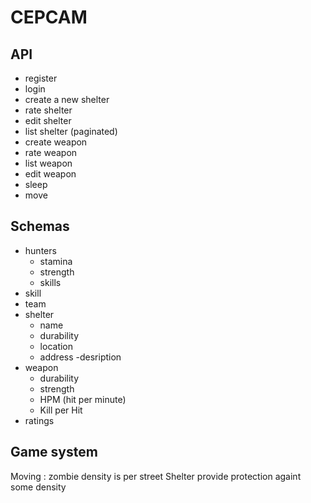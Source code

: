 # CEPCAM

## API

- register
- login
- create a new shelter
- rate shelter
- edit shelter
- list shelter (paginated)
- create weapon
- rate weapon
- list weapon
- edit weapon
- sleep
- move


## Schemas

- hunters
  - stamina
  - strength
  - skills
- skill
- team
- shelter
  - name
  - durability
  - location
  - address
   -desription
- weapon
  - durability
  - strength
  - HPM (hit per minute)
  - Kill per Hit
- ratings


## Game system
 Moving : zombie density is per street
 Shelter provide protection againt some density
